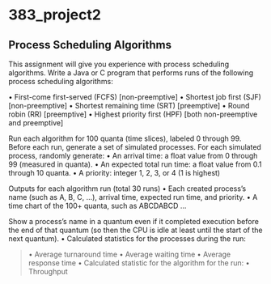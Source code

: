 # 383_project2

## Process Scheduling Algorithms

This assignment will give you experience with process scheduling algorithms.
Write a Java or C program that performs runs of the following process scheduling algorithms:

• First-come first-served (FCFS) [non-preemptive]
• Shortest job first (SJF) [non-preemptive]
• Shortest remaining time (SRT) [preemptive]
• Round robin (RR) [preemptive]
• Highest priority first (HPF) [both non-preemptive and preemptive]

Run each algorithm for 100 quanta (time slices), labeled 0 through 99. Before each run, generate a set of simulated processes. For each simulated process, randomly generate:
• An arrival time: a float value from 0 through 99 (measured in quanta).
• An expected total run time: a float value from 0.1 through 10 quanta.
• A priority: integer 1, 2, 3, or 4 (1 is highest)


Outputs for each algorithm run (total 30 runs)
• Each created process’s name (such as A, B, C, ...), arrival time, expected run time, and priority. 
• A time chart of the 100+ quanta, such as ABCDABCD ...

Show a process’s name in a quantum even if it completed execution before the end of that quantum (so then the CPU is idle at least until the start of the next quantum).
• Calculated statistics for the processes during the run:
  >• Average turnaround time
  >• Average waiting time
  >• Average response time
• Calculated statistic for the algorithm for the run:
  >• Throughput
